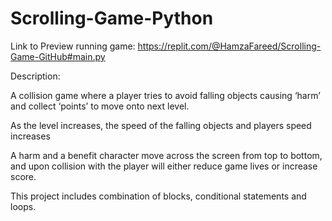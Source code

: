 # Scrolling-Game-Python

Link to Preview running game: https://replit.com/@HamzaFareed/Scrolling-Game-GitHub#main.py

Description:

A collision game where a player tries to avoid falling objects causing ‘harm’ and collect ‘points’ to move onto next level.

As the level increases, the speed of the falling objects and players speed increases

A harm and a benefit character move across the screen from top to bottom, and upon collision with the player will either reduce game lives or increase score.

This project includes combination of blocks, conditional statements and loops.
